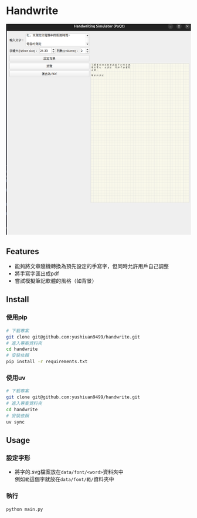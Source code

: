 # Handwrite
![效果](./asset/preview1.png)
## Features  
- 能夠將文章隨機轉換為預先設定的手寫字，但同時允許用戶自己調整
- 將手寫字匯出成pdf 
- 嘗試模擬筆記軟體的風格（如背景）

## Install
### 使用pip
```bash
# 下載專案
git clone git@github.com:yushiuan9499/handwrite.git
# 進入專案資料夾
cd handwrite
# 安裝依賴
pip install -r requirements.txt
```
### 使用uv
```bash
# 下載專案
git clone git@github.com:yushiuan9499/handwrite.git
# 進入專案資料夾
cd handwrite
# 安裝依賴
uv sync
```
## Usage
### 設定字形
- 將字的.svg檔案放在`data/font/<word>`資料夾中  
  例如`範`這個字就放在`data/font/範/`資料夾中

### 執行
```bash
python main.py
```

